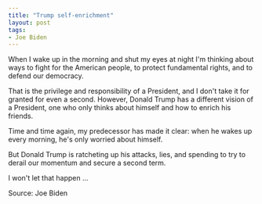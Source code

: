 ```yaml
---
title: "Trump self-enrichment"
layout: post
tags:
- Joe Biden
---
```


When I wake up in the morning and shut my eyes at night I'm thinking about ways to fight for the American people, to protect fundamental rights, and to defend our democracy.

That is the privilege and responsibility of a President, and I don't take it for granted for even a second. However, Donald Trump has a different vision of a President, one who only thinks about himself and how to enrich his friends.

Time and time again, my predecessor has made it clear: when he wakes up every morning, he's only worried about himself.

But Donald Trump is ratcheting up his attacks, lies, and spending to try to derail our momentum and secure a second term.

I won't let that happen ...

Source: Joe Biden
